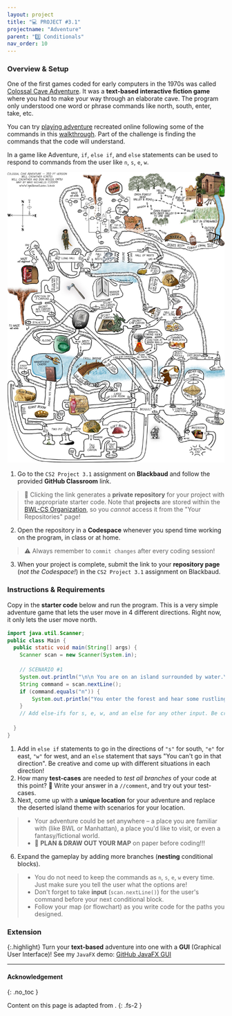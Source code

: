 ```yaml
---
layout: project
title: "💻 PROJECT #3.1"
projectname: "Adventure"
parent: "3️⃣ Conditionals"
nav_order: 10
---
```


### Overview & Setup

One of the first games coded for early computers in the 1970s was called [Colossal Cave Adventure](https://en.wikipedia.org/wiki/Colossal_Cave_Adventure). It was a **text-based interactive fiction game** where you had to make your way through an elaborate cave. The program only understood one word or phrase commands like north, south, enter, take, etc. 

You can try [playing adventure](http://www.web-adventures.org/cgi-bin/webfrotz?s=Adventure) recreated online following some of the commands in this [walkthrough](https://adventuregamers.com/walkthrough/full/colossal-cave). Part of the challenge is finding the commands that the code will understand.

In a game like Adventure, `if`, `else if`, and `else` statements can be used to respond to commands from the user like `n`, `s`, `e`, `w`.

![image](Figures/adventure.jpg)

<div class="setup" markdown="block">

1. Go to the `CS2 Project 3.1` assignment on **Blackbaud** and follow the provided **GitHub Classroom** link.
  > 📁 Clicking the link generates a **private repository** for your project with the appropriate starter code. Note that **projects** are stored within the [BWL-CS Organization](https://github.com/BWL-CS), so you _cannot_ access it from the "Your Repositories" page!
2. Open the repository in a **Codespace** whenever you spend time working on the program, in class or at home. 
  > ⚠️ Always remember to `commit changes` after every coding session!
3. When your project is complete, submit the link to your **repository page** (*not the Codespace!*) in the `CS2 Project 3.1` assignment on Blackbaud.

</div>

### Instructions & Requirements

Copy in the **starter code** below and run the program. This is a very simple adventure game that lets the user move in 4 different directions. Right now, it only lets the user move north.
```java
import java.util.Scanner;
public class Main {
  public static void main(String[] args) {
    Scanner scan = new Scanner(System.in);

    // SCENARIO #1
    System.out.println("\n\n You are on an island surrounded by water.\n There is a path to the woods to the NORTH, the sea to the SOUTH, and a beach shack to the EAST. \n Which way do you want to go (n,e,s,w)?");
    String command = scan.nextLine();
    if (command.equals("n")) {
        System.out.println("You enter the forest and hear some rustling. \nThere may be tigers here or maybe it's just monkeys.");
    }
    // Add else-ifs for s, e, w, and an else for any other input. Be creative!
    
  }
}
```

<div class="task" markdown="block">

1. Add in `else if` statements to go in the directions of `"s"` for south, `"e"` for east, `"w"` for west, and an `else` statement that says "You can't go in that direction". Be creative and come up with different situations in each direction!
3. How many **test-cases** are needed to _test all branches_ of your code at this point? 💬 Write your answer in a `//comment`, and try out your test-cases.
4. Next, come up with a **unique location** for your adventure and replace the deserted island theme with scenarios for your location.
> * Your adventure could be set anywhere – a place you are familiar with (like BWL or Manhattan), a place you'd like to visit, or even a fantasy/fictional world.
> * 📝 **PLAN & DRAW OUT YOUR MAP** on paper before coding!!! 
6. Expand the gameplay by adding more branches (**nesting** conditional blocks).
> * You do not need to keep the commands as `n`, `s`, `e`, `w` every time. Just make sure you tell the user what the options are!
> * Don't forget to take **input** (`scan.nextLine()`) for the user's command before your next conditional block.
> * Follow your map (or flowchart) as you write code for the paths you designed.

</div> 

### Extension

{:.highlight}
Turn your **text-based** adventure into one with a **GUI** (Graphical User Interface)! See my `JavaFX` demo: [GitHub JavaFX GUI](https://github.com/katerinanavab/JavaFX-GUI-Demo)

<!--
  public class RunestoneTests extends CodeTestHelper
  {
      public RunestoneTests()
      {
          super("Main", input1.replaceAll(" ", "\n")); // For Book
      }

      private static int goal = 5;
      private static String input1 = "n s e w y y y y y y y y y y y y y y";
      private static String input2 = "s e w y n y y y y y y y y y y y y y";
      private static String input3 = "e w y n s y y y y y y y y y y y y y";
      private static String input4 = "w y n s e y y y y y y y y y y y y y";
      private static String input5 = "y n s e w y y y y y y y y y y y y y";
      private String output1, output2, output3, output4, output5;

      @Test
      public void test1()
      {
          String input = input1.replaceAll(" ", "\n");
          String output = getMethodOutputWithInput("main", input);
          output1 = output;

          String[] lines = output.split("\n");

          boolean passed = lines.length >= goal;

          passed =
                  getResults(
                          goal + "+ lines",
                          "" + lines.length + " lines",
                          "Outputs at least " + goal + " lines",
                          passed);
          assertTrue(passed);
      }

      @Test
      public void test2()
      {
          String input = input2.replaceAll(" ", "\n");
          String output = getMethodOutputWithInput("main", input);
          output2 = output;

          input = input3.replaceAll(" ", "\n");
          output = getMethodOutputWithInput("main", input);
          output3 = output;

          input = input4.replaceAll(" ", "\n");
          output = getMethodOutputWithInput("main", input);
          output4 = output;

          input = input5.replaceAll(" ", "\n");
          output = getMethodOutputWithInput("main", input);
          output5 = output;

          if (output1 == null)
          {
              input = input1.replaceAll(" ", "\n");
              output1 = getMethodOutputWithInput("main", input);
          }

          boolean passed =
                  !output1.equals(output2)
                          && !output1.equals(output3)
                          && !output1.equals(output4)
                          && !output1.equals(output5);

          passed =
                  getResults(
                          "true",
                          "" + passed,
                          "Outputs different results for different inputs",
                          passed);
          assertTrue(passed);
      }

      @Test
      public void test3()
      {
          String code = getCode();
          int num = countOccurences(code, "if");
          boolean passed = num >= 4;

          getResults("4", "" + num, "Number of if statements", passed);
          assertTrue(passed);
      }

      @Test
      public void test4()
      {
          String code = getCode();
          int elseif = countOccurences(code, "else if");
          boolean passed = elseif >= 3;

          getResults("" + 3, "" + elseif, "Number of else if statements", passed);
          assertTrue(passed);
      }

      @Test
      public void test5()
      {
          String code = getCode();
          int num = countOccurences(code, "else {");
          boolean passed = num >= 1;

          getResults("1", "" + num, "Number of else statements", passed);
          assertTrue(passed);
      }
  }
  -->

---

#### Acknowledgement
{: .no_toc }

Content on this page is adapted from []().
{: .fs-2 }
